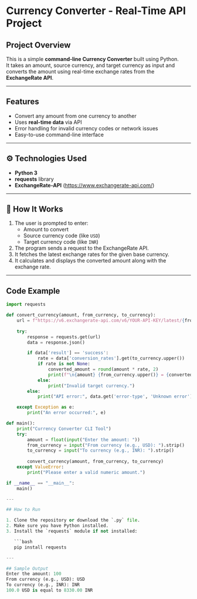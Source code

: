 # Currency Converter - Real-Time API Project

##  Project Overview

This is a simple **command-line Currency Converter** built using Python.  
It takes an amount, source currency, and target currency as input and converts the amount using real-time exchange rates from the **ExchangeRate API**.

---

##  Features

- Convert any amount from one currency to another
- Uses **real-time data** via API
- Error handling for invalid currency codes or network issues
- Easy-to-use command-line interface

---

## ⚙️ Technologies Used

- **Python 3**
- **requests** library
- **ExchangeRate-API** (https://www.exchangerate-api.com/)

---

## 🧠 How It Works

1. The user is prompted to enter:
   - Amount to convert
   - Source currency code (like `USD`)
   - Target currency code (like `INR`)
2. The program sends a request to the ExchangeRate API.
3. It fetches the latest exchange rates for the given base currency.
4. It calculates and displays the converted amount along with the exchange rate.

---

## Code Example

```python
import requests

def convert_currency(amount, from_currency, to_currency):
    url = f"https://v6.exchangerate-api.com/v6/YOUR-API-KEY/latest/{from_currency.upper()}"
    
    try:
        response = requests.get(url)
        data = response.json()

        if data['result'] == 'success':
            rate = data['conversion_rates'].get(to_currency.upper())
            if rate is not None:
                converted_amount = round(amount * rate, 2)
                print(f"\n{amount} {from_currency.upper()} = {converted_amount} {to_currency.upper()}")
            else:
                print("Invalid target currency.")
        else:
            print("API error:", data.get('error-type', 'Unknown error'))

    except Exception as e:
        print("An error occurred:", e)

def main():
    print("Currency Converter CLI Tool")
    try:
        amount = float(input("Enter the amount: "))
        from_currency = input("From currency (e.g., USD): ").strip()
        to_currency = input("To currency (e.g., INR): ").strip()
        
        convert_currency(amount, from_currency, to_currency)
    except ValueError:
        print("Please enter a valid numeric amount.")

if __name__ == "__main__":
    main()

---

## How to Run

1. Clone the repository or download the `.py` file.
2. Make sure you have Python installed.
3. Install the `requests` module if not installed:

   ```bash
   pip install requests

---

## Sample Output
Enter the amount: 100
From currency (e.g., USD): USD
To currency (e.g., INR): INR
100.0 USD is equal to 8330.00 INR
